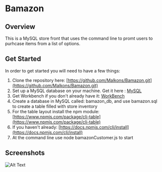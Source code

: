 # Bamazon

## Overview
This is a MySQL store front that uses the command line to promt users to purhcase items from a list of options.

##  Get Started
In order to get started you will need to have a few things:

1.  Clone the repository here: [https://github.com/Malkons/Bamazon.git](https://github.com/Malkons/Bamazon.git)
2.  Set up a MySQL database on your machine. Get it here : [MySQL](https://dev.mysql.com/downloads/mysql/)
3.  Get Workbench if you don't already have it: [WorkBench](https://www.mysql.com/products/workbench/)
4.  Create a database in MySQL called: bamazon_db, and use bamazon.sql to create a table filled with store inventory
7.  For the table layout install the npm module: [https://www.npmjs.com/package/cli-table](https://www.npmjs.com/package/cli-table)
5.  If you haven't already: [https://docs.npmjs.com/cli/install](https://docs.npmjs.com/cli/install)
6.  At the command line use node bamazonCustomer.js to start

## Screenshots

![Alt Text]()
